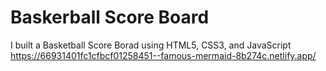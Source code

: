 # Baskerball Score Board
 I built a Basketball Score Borad using HTML5, CSS3, and JavaScript
 https://66931401fc1cfbcf01258451--famous-mermaid-8b274c.netlify.app/
